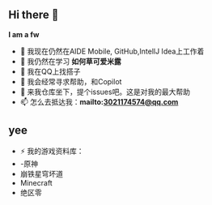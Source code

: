 ## Hi there 👋

**I am a fw**

- 🔭 我现在仍然在AIDE Mobile, GitHub,IntellJ Idea上工作着
- 🌱 我仍然在学习 **如何草可爱米露**
- 👯 我在QQ上找搭子
- 🤔 我会经常寻求帮助，和Copilot
- 💬 来我仓库坐下，提个issues吧。这是对我的最大帮助
- 📫 怎么去抵达我：**mailto:3021174574@qq.com**


## yee
- ⚡ 我的游戏资料库：
-   -原神
-   崩铁星穹坏道
-   Minecraft
-   绝区零

